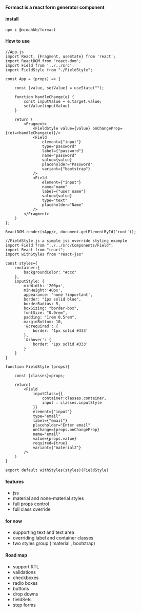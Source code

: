 #### Formact is a react form generator component 

#### install 

`
npm i @nimahkh/formact
`

#### How to use 

```
//App.js
import React, {Fragment, useState} from 'react';
import ReactDOM from 'react-dom';
import Field from '../../src';
import FieldStyle from "./FieldStyle";

const App = (props) => {

    const [value, setValue] = useState("");

    function handleChange(e) {
        const inputValue = e.target.value;
        setValue(inputValue)
    }

    return (
        <Fragment>
            <FieldStyle value={value} onChangeProp={(e)=>handleChange(e)}/>
            <Field
                element={"input"}
                type="password"
                label={"password"}
                name="password"
                value={value}
                placeholder="Password"
                variant={"bootstrap"}
            />
            <Field
                element={"input"}
                name="name"
                label={"user name"}
                value={value}
                type="text"
                placeholder="Name"
            />
        </Fragment>
    )
};

ReactDOM.render(<App/>, document.getElementById('root'));

```

```
//FieldStyle.js a simple jss override styling example
import Field from "../../src/Components/Field";
import React from "react";
import withStyles from "react-jss"

const styles={
    container:{
        backgroundColor: "#ccc"
    },
    inputStyle: {
        minWidth: '200px',
        minHeight:'40px',
        appearance: 'none !important',
        border: "1px solid blue",
        borderRadius: 5,
        boxSizing: "border-box",
        fontSize: "0.9rem",
        padding: "1rem 0.5rem",
        marginBottom: 10,
        '&:required': {
            border: '1px solid #333'
        },
        '&:hover': {
            border: '1px solid #333'
        }
    }
}

function FieldStyle (props){

    const {classes}=props;

    return(
        <Field
            inputClass={{
                container:classes.container,
                input : classes.inputStyle
            }}
            element={"input"}
            type="email"
            label={"email"}
            placeholder="Enter email"
            onChange={props.onChangeProp}
            name="email"
            value={props.value}
            required={true}
            variant={"material2"}
        />
    )
}

export default withStyles(styles)(FieldStyle)

```

#### features

- jss
- material and none-material styles
- full props control
- full class override 

#### for now

- supporting text and text area
- overriding label and container classes
- two styles group ( material , bootstrap)

#### Road map

- support RTL
- validations 
- checkboxes
- radio boxes
- buttons
- drop downs
- fieldSets
- step forms
